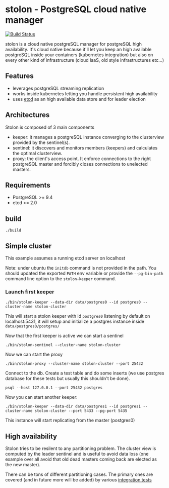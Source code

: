 # stolon - PostgreSQL cloud native manager

[![Build Status](https://semaphoreci.com/api/v1/projects/fb01aecd-c3d5-407b-a157-7d5365e9e4b6/565617/badge.svg)](https://semaphoreci.com/sorintlab/stolon)

stolon is a cloud native postgreSQL manager for postgreSQL high availability. It's cloud native because it'll let you keep an high available postgreSQL inside your containers (kubernetes integration) but also on every other kind of infrastructure (cloud IaaS, old style infrastructures etc...)

## Features

* leverages postgreSQL streaming replication
* works inside kubernetes letting you handle persistent high availability
* uses [etcd](https://github.com/coreos/etcd) as an high available data store and for leader election

## Architectures

Stolon is composed of 3 main components

* keeper: it manages a postgreSQL instance converging to the clusterview provided by the sentinel(s).
* sentinel: it discovers and monitors members (keepers) and calculates the optimal clusterview.
* proxy: the client's access point. It enforce connections to the right postgreSQL master and forcibly closes connections to unelected masters.


## Requirements

* PostgreSQL >= 9.4
* etcd >= 2.0


## build

```
./build
```

## Simple cluster

This example assumes a running etcd server on localhost

Note: under ubuntu the `initdb` command is not provided in the path. You should updated the exported `PATH` env variable or provide the `--pg-bin-path` command line option to the `stolon-keeper` command.

### Launch first keeper

```
./bin/stolon-keeper --data-dir data/postgres0 --id postgres0 --cluster-name stolon-cluster
```

This will start a stolon keeper with id `postgres0` listening by default on localhost:5431, it will setup and initialize a postgres instance inside `data/postgres0/postgres/`


Now that the first keeper is active we can start a sentinel

```
./bin/stolon-sentinel --cluster-name stolon-cluster
```

Now we can start the proxy

```
./bin/stolon-proxy --cluster-name stolon-cluster --port 25432
```


Connect to the db. Create a test table and do some inserts (we use postgres database for these tests but usually this shouldn't be done).

```
psql --host 127.0.0.1 --port 25432 postgres
```

Now you can start another keeper:

```
./bin/stolon-keeper --data-dir data/postgres1 --id postgres1 --cluster-name stolon-cluster --port 5433 --pg-port 5435
```

This instance will start replicating from the master (postgres0)


## High availability

Stolon tries to be resilent to any partitioning problem. The cluster view is computed by the leader sentinel and is useful to avoid data loss (one example over all avoid that old dead masters coming back are elected as the new master).

There can be tons of different partitioning cases. The primary ones are covered (and in future more will be added) by various [integration tests](tests/integration)
